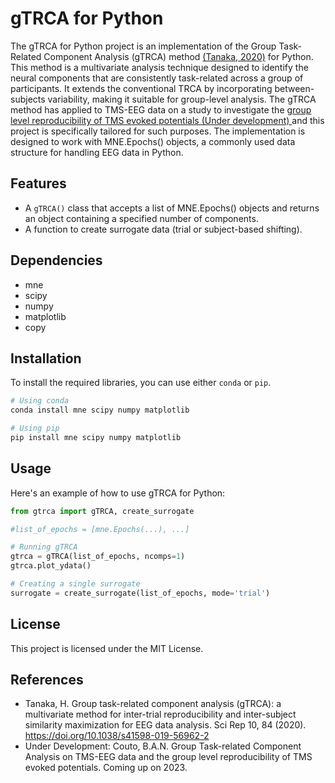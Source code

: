 # gTRCA for Python

The gTRCA for Python project is an implementation of the Group Task-Related Component Analysis (gTRCA) method [(Tanaka, 2020)](https://www.nature.com/articles/s41598-019-56962-2) for Python. This method is a multivariate analysis technique designed to identify the neural components that are consistently task-related across a group of participants. It extends the conventional TRCA by incorporating between-subjects variability, making it suitable for group-level analysis. The gTRCA method has applied to TMS-EEG data on a study to investigate the [group level reproducibility of TMS evoked potentials (Under development) ](https://github.com/Boutoo/gTRCA) and this project is specifically tailored for such purposes. The implementation is designed to work with MNE.Epochs() objects, a commonly used data structure for handling EEG data in Python.

## Features

- A `gTRCA()` class that accepts a list of MNE.Epochs() objects and returns an object containing a specified number of components.
- A function to create surrogate data (trial or subject-based shifting).


## Dependencies

- mne
- scipy
- numpy
- matplotlib
- copy

## Installation

To install the required libraries, you can use either `conda` or `pip`.

```bash
# Using conda
conda install mne scipy numpy matplotlib

# Using pip
pip install mne scipy numpy matplotlib
```

## Usage
Here's an example of how to use gTRCA for Python:

```python
from gtrca import gTRCA, create_surrogate

#list_of_epochs = [mne.Epochs(...), ...]

# Running gTRCA
gtrca = gTRCA(list_of_epochs, ncomps=1)
gtrca.plot_ydata()

# Creating a single surrogate
surrogate = create_surrogate(list_of_epochs, mode='trial')
```

## License
This project is licensed under the MIT License.

## References
* Tanaka, H. Group task-related component analysis (gTRCA): a multivariate method for inter-trial reproducibility and inter-subject similarity maximization for EEG data analysis. Sci Rep 10, 84 (2020). https://doi.org/10.1038/s41598-019-56962-2
* Under Development: Couto, B.A.N. Group Task-related Component Analysis on TMS-EEG data and the group level reproducibility of TMS evoked potentials. Coming up on 2023.
